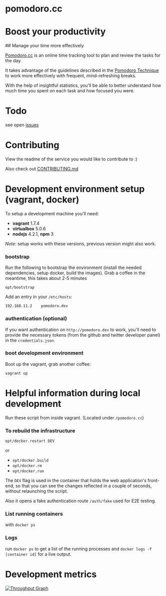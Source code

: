 pomodoro.cc
============

# Boost your productivity
## Manage your time more effectively

[Pomodoro.cc](http://pomodoro.cc) is an online time tracking tool to plan and review the tasks for the day.

It takes advantage of the guidelines described in the [Pomodoro Technique](http://pomodorotechnique.com) to work more effectively with frequent, mind-refreshing breaks.

With the help of insightful statistics, you'll be able to better understand how much time you spent on each task and how focused you were.



# Todo

see open [issues](https://github.com/christian-fei/pomodoro.cc/issues)



# Contributing

View the readme of the service you would like to contribute to :)

Also check out [CONTRIBUTING.md](CONTRIBUTING.md)



# Development environment setup (vagrant, docker)

To setup a development machine you'll need:

- **vagrant** 1.7.4
- **virtualbox** 5.0.6
- **nodejs** 4.2.1, **npm** 3

*Note*: setup works with these versions, previous version might also work.


### bootstrap

Run the following to bootstrap the environment (install the needed dependencies, setup docker, build the images).
Grab a coffee in the meantime, this takes about 2-5 minutes

```
opt/bootstrap
```

Add an entry in your `/etc/hosts`:

```
192.168.11.2    pomodoro.dev
```


### authentication (optional)

If you want authentication on `http://pomodoro.dev` to work, you'll need to provide the necessary tokens (from the github and twitter developer panel) in the `credentials.json`.

### boot development environment

Boot up the vagrant, grab another coffee:

```
vagrant up
```


# Helpful information during local development

Run these script from inside vagrant. (Located under `/pomodoro.cc`)

### To rebuild the infrastructure

`opt/docker.restart DEV`

or

- `opt/docker.build`
- `opt/docker.rm`
- `opt/docker.run`


The `DEV` flag is used in the container that holds the web application's front-end,
so that you can see the changes reflected in a couple of seconds, without relaunching the script.

Also it opens a fake authentication route `/auth/fake` used for E2E testing.

### List running containers

with `docker ps`


### Logs

run `docker ps` to get a list of the running processes and `docker logs -f [container id]` for a live output.





# Development metrics

[![Throughput Graph](https://graphs.waffle.io/christian-fei/pomodoro.cc/throughput.svg)](https://waffle.io/christian-fei/pomodoro.cc/metrics)

